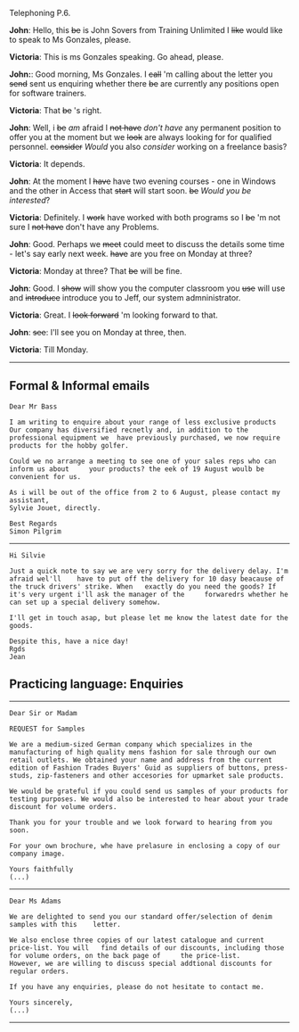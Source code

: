 Telephoning P.6.

**John**: Hello, this ~~be~~ is John Sovers from Training Unlimited I ~~like~~ would like to speak to Ms Gonzales, please.

**Victoria**: This is ms Gonzales speaking. Go ahead, please.

**John:**: Good morning, Ms Gonzales. I ~~call~~ 'm calling about the letter you ~~send~~ sent us enquiring whether there ~~be~~ are currently any positions open for software trainers.

**Victoria**: That ~~be~~ 's right.

**John**: Well, i ~~be~~ _am_ afraid I ~~not have~~ *don't have* any permanent position to offer you at the moment but we ~~look~~ are always looking for for qualified personnel. ~~consider~~ *Would* you also *consider* working on a freelance basis?

**Victoria**: It depends.

**John**: At the moment I ~~have~~ have two evening courses - one in Windows and the other in Access that ~~start~~ will start soon. ~~be~~ *Would you be interested*?

**Victoria**: Definitely. I ~~work~~ have worked with both programs so I ~~be~~ 'm not sure I ~~not have~~ don't have any Problems.

**John**: Good. Perhaps we ~~meet~~ could meet to discuss the details some time - let's say early next week. ~~have~~ are you free on Monday at three?

**Victoria**: Monday at three? That ~~be~~ will be fine.

**John**: Good. I ~~show~~ will show you the computer classroom you ~~use~~ will use and ~~introduce~~ introduce you to Jeff, our system admninistrator.

**Victoria**: Great. I ~~look forward~~ 'm looking forward to that.

**John**: ~~see~~: I'll see you on Monday at three, then.

**Victoria**: Till Monday.
___
## Formal & Informal emails

    Dear Mr Bass

    I am writing to enquire about your range of less exclusive products
    Our company has diversified recnetly and, in addition to the professional equipment we  have previously purchased, we now require products for the hobby golfer.

    Could we no arrange a meeting to see one of your sales reps who can inform us about     your products? the eek of 19 August woulb be convenient for us.

    As i will be out of the office from 2 to 6 August, please contact my assistant,
    Sylvie Jouet, directly.

    Best Regards
    Simon Pilgrim
---

    Hi Silvie

    Just a quick note to say we are very sorry for the delivery delay. I'm afraid wel'll    have to put off the delivery for 10 dasy beacause of the truck drivers' strike. When   exactly do you need the goods? If it's very urgent i'll ask the manager of the     forwaredrs whether he can set up a special delivery somehow.

    I'll get in touch asap, but please let me know the latest date for the goods.

    Despite this, have a nice day!
    Rgds
    Jean

## Practicing language: Enquiries

---
    Dear Sir or Madam

    REQUEST for Samples

    We are a medium-sized German company which specializes in the manufacturing of high quality mens fashion for sale through our own retail outlets. We obtained your name and address from the current edition of Fashion Trades Buyers' Guid as suppliers of buttons, press-studs, zip-fasteners and other accesories for upmarket sale products.

    We would be grateful if you could send us samples of your products for testing purposes. We would also be interested to hear about your trade discount for volume orders.

    Thank you for your trouble and we look forward to hearing from you soon.

    For your own brochure, whe have prelasure in enclosing a copy of our company image.

    Yours faithfully
    (...)

---
    Dear Ms Adams

    We are delighted to send you our standard offer/selection of denim samples with this    letter.

    We also enclose three copies of our latest catalogue and current price-list. You will   find details of our discounts, including those for volume orders, on the back page of     the price-list.
    However, we are willing to discuss special addtional discounts for regular orders.

    If you have any enquiries, please do not hesitate to contact me.

    Yours sincerely,
    (...)
---
